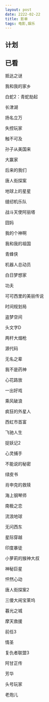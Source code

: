 ```yaml
---
layout: post
date: 2222-02-22
title: 影单
tags: 电影,娱乐
---
```


## 计划


## 已看

抵达之谜

我和我的家乡

白蛇2：青蛇劫起

长津湖

扬名立万

失控玩家

触不可及

孙子从美国来

大赢家

后来的我们

唐人街探案

地球上的星星

缝纫机乐队

战斗天使阿丽塔

囧妈

我的个神啊

我和我的祖国

青蜂侠

机器人总动员

白日梦想家

功夫

可可西里的美丽传说

时间规划局

盗梦空间

头文字D

两杆大烟枪

源代码

无名之辈

我不是药神

心花路放

一出好戏

乘风破浪

疯狂的外星人

西虹市首富

飞驰人生

捉妖记2

心灵捕手

不能说的秘密

绿皮书

肖申克的救赎

海上钢琴师

南极之恋

流浪地球

无问西东

星际穿越

印度暴徒

小萝莉的猴神大叔

神秘巨星

怦然心动

唐人街探案2

三傻大闹宝莱坞

暮光之城

摩天救援

前任3

情圣

复仇者联盟3

阿甘正传

芳华

头号玩家

老炮儿
